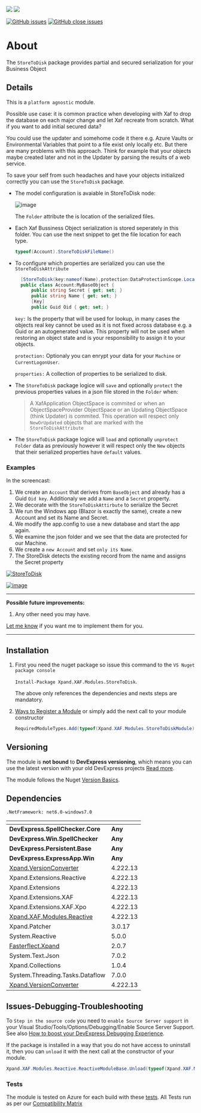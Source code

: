 ![](http://185-229-225-45.cloud-xip.com/nuget/v/Xpand.XAF.Modules.SpellChecker.svg?&style=flat) ![](http://185-229-225-45.cloud-xip.com/nuget/dt/Xpand.XAF.Modules.SpellChecker.svg?&style=flat)

[![GitHub issues](http://185-229-225-45.cloud-xip.com/github/issues/eXpandFramework/expand/SpellChecker.svg)](https://github.com/eXpandFramework/eXpand/issues?utf8=%E2%9C%93&q=is%3Aissue+is%3Aopen+sort%3Aupdated-desc+label%3AReactive.XAF+label%3ASpellChecker) [![GitHub close issues](http://185-229-225-45.cloud-xip.com/github/issues-closed/eXpandFramework/eXpand/SpellChecker.svg)](https://github.com/eXpandFramework/eXpand/issues?utf8=%E2%9C%93&q=is%3Aissue+is%3Aclosed+sort%3Aupdated-desc+label%3AReactive.XAF+label%3ASpellChecker)
# About 

The `StoreToDisk` package provides partial and secured serialization for your Business Object

## Details
This is a `platform agnostic` module.

Possible use case: it is common practice when developing with Xaf to drop the database on each major change and let Xaf recreate from scratch. What if you want to add initial secured data? 

You could use the updater and somehome code it there e.g. Azure Vaults or Environmental Variables that point to a file exist only locally etc. But there are many problems with this approach. Think for example that your objects maybe created later and not in the Updater by parsing the results of a web service.

To save your self from such headaches and have your objects initialized correctly you can use the `StoreToDisk` package.

* The model configuration is avaiable in StoreToDisk node:

  ![image](https://user-images.githubusercontent.com/159464/182100662-b4a2ff52-9f3c-455a-afd0-eade61daa4f4.png)

  The `Folder` attribute the is location of the serialized files.

* Each Xaf Bussiness Object serialization is stored seperately in this folder. You can use the next snippet to get the file location for each type.
  ```cs
  typeof(Account).StoreToDiskFileName()
  ```
* To configure which properties are serialized you can use the `StoreToDiskAttribute`
  ```cs
    [StoreToDisk(key:nameof(Name),protection:DataProtectionScope.LocalMachine,properties:nameof(Secret))]
    public class Account:MyBaseObject {
        public string Secret { get; set; }
        public string Name { get; set; }
        [Key]
        public Guid Oid { get; set; }
  ```
  `key:` Is the property that will be used for lookup, in many cases the objects real key cannot be used as it is not fixed across database e.g. a Guid or an autogenerated value. This property will not be used when restoring an object state and is your responsibility to assign it to your objects.

  `protection:` Optionaly you can enrypt your data for your `Machine` or `CurrentLogonUser`.

  `properties:` A collection of properties to be serialized to disk.

* The `StoreToDisk` package logice will `save` and optionally `protect` the previous properties values in a json file stored in the `Folder` when:
  > A XafApplication ObjectSpace is commited or when an ObjectSpaceProvider ObjectSpace or an Updating ObjectSpace (think Updater) is commited. This operation will respect only `NewOrUpdated` objects that are marked with the `StoreToDiskAttribute`
* The `StoreToDisk` package logice will `load` and optionally `unprotect` `Folder` data as previously however it will respect only the `New` objects that their serialized properties have `default` values.


    
### Examples

In the screencast:
1. We create an `Account` that derives from `BaseObject` and already has a Guid `Oid key`. Additionaly we add a `Name` and a `Secret` property.
2. We decorate with the `StoreToDiskAttirbute` to serialize the Secret
3. We run the Windows app (Blazor is exactly the same), create a new Account and set its Name and Secret.
4. We modify the app.config to use a new database and start the app again.
5. We examine the json folder and we see that the data are protected for our Machine.
6. We create a `new Account` and set `only its Name`.
7. The StoreDisk detects the existing record from the name and assigns the Secret property


<twitter tags="#StoreToDisk #Blazor">

[![StoreToDisk](https://user-images.githubusercontent.com/159464/182446841-7261e245-524b-45ab-80df-52079b28b24d.gif)](https://youtu.be/cEku_01kt9M)

</twitter>

[![image](https://user-images.githubusercontent.com/159464/87556331-2fba1980-c6bf-11ea-8a10-e525dda86364.png)](https://youtu.be/cEku_01kt9M)

--- 

**Possible future improvements:**

1. Any other need you may have.

[Let me know](https://github.com/sponsors/apobekiaris) if you want me to implement them for you.

---

## Installation 
1. First you need the nuget package so issue this command to the `VS Nuget package console` 

   `Install-Package Xpand.XAF.Modules.StoreToDisk`.

    The above only references the dependencies and nexts steps are mandatory.

2. [Ways to Register a Module](https://documentation.devexpress.com/eXpressAppFramework/118047/Concepts/Application-Solution-Components/Ways-to-Register-a-Module)
or simply add the next call to your module constructor
    ```cs
    RequiredModuleTypes.Add(typeof(Xpand.XAF.Modules.StoreToDiskModule));
    ```
## Versioning
The module is **not bound** to **DevExpress versioning**, which means you can use the latest version with your old DevExpress projects [Read more](https://github.com/eXpandFramework/XAF/tree/master/tools/Xpand.VersionConverter).

The module follows the Nuget [Version Basics](https://docs.microsoft.com/en-us/nuget/reference/package-versioning#version-basics).
## Dependencies
`.NetFramework: net6.0-windows7.0`

|<!-- -->|<!-- -->
|----|----
|**DevExpress.SpellChecker.Core**|**Any**
 |**DevExpress.Win.SpellChecker**|**Any**
 |**DevExpress.Persistent.Base**|**Any**
 |**DevExpress.ExpressApp.Win**|**Any**
|[Xpand.VersionConverter](https://github.com/eXpandFramework/Reactive.XAF/tree/master/tools/Xpand.VersionConverter)|4.222.13
 |Xpand.Extensions.Reactive|4.222.13
 |Xpand.Extensions|4.222.13
 |Xpand.Extensions.XAF|4.222.13
 |Xpand.Extensions.XAF.Xpo|4.222.13
 |[Xpand.XAF.Modules.Reactive](https://github.com/eXpandFramework/Reactive.XAF/tree/master/src/Modules/Xpand.XAF.Modules.Reactive)|4.222.13
 |Xpand.Patcher|3.0.17
 |System.Reactive|5.0.0
 |[Fasterflect.Xpand](https://github.com/eXpandFramework/Fasterflect)|2.0.7
 |System.Text.Json|7.0.2
 |Xpand.Collections|1.0.4
 |System.Threading.Tasks.Dataflow|7.0.0
 |[Xpand.VersionConverter](https://github.com/eXpandFramework/Reactive.XAF/tree/master/tools/Xpand.VersionConverter)|4.222.13

## Issues-Debugging-Troubleshooting

To `Step in the source code` you need to `enable Source Server support` in your Visual Studio/Tools/Options/Debugging/Enable Source Server Support. See also [How to boost your DevExpress Debugging Experience](https://github.com/eXpandFramework/DevExpress.XAF/wiki/How-to-boost-your-DevExpress-Debugging-Experience#1-index-the-symbols-to-your-custom-devexpresss-installation-location).

If the package is installed in a way that you do not have access to uninstall it, then you can `unload` it with the next call at the constructor of your module.
```cs
Xpand.XAF.Modules.Reactive.ReactiveModuleBase.Unload(typeof(Xpand.XAF.Modules.StoreToDisk.StoreToDiskModule))
```


### Tests
The module is tested on Azure for each build with these [tests](https://github.com/eXpandFramework/Packages/tree/master/src/Tests/Xpand.XAF.s.StoreToDisk.StoreToDisk). 
All Tests run as per our [Compatibility Matrix](https://github.com/eXpandFramework/DevExpress.XAF#compatibility-matrix)

